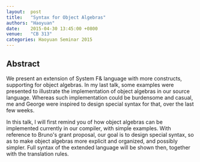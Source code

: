 ```yaml
--- 
layout:  post 
title:   "Syntax for Object Algebras"
authors: "Haoyuan"
date:    2015-04-30 13:45:00 +0800
venue:   "CB 313"
categories: Haoyuan Seminar 2015
--- 
```

## Abstract

We present an extension of System F& language with more constructs,
supporting for object algebras. In my last talk, some examples were
presented to illustrate the implementation of object algebras in our
source language. Whereas such implementation could be burdensome and
casual, me and George were inspired to design special syntax for that,
over the last few weeks.

In this talk, I will first remind you of how object algebras can be
implemented currently in our compiler, with simple examples. With
reference to Bruno's grant proposal, our goal is to design special
syntax, so as to make object algebras more explicit and organized, and
possibly simpler. Full syntax of the extended language will be shown
then, together with the translation rules.

